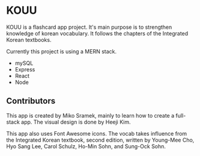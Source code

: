 # KOUU
KOUU is a flashcard app project. It's main purpose is to strengthen knowledge of korean vocabulary. It follows the chapters of the Integrated Korean textbooks.

Currently this project is using a MERN stack.
- mySQL
- Express
- React
- Node

## Contributors
This app is created by Miko Sramek, mainly to learn how to create a full-stack app.
The visual design is done by Heeji Kim.

This app also uses Font Awesome icons.
The vocab takes influence from the Integrated Korean textbook, second edition, written by Young-Mee Cho, Hyo Sang Lee, Carol Schulz, Ho-Min Sohn, and Sung-Ock Sohn.